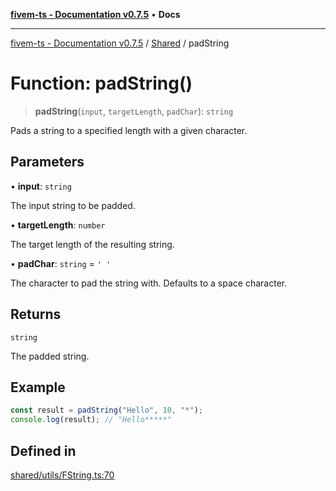 [**fivem-ts - Documentation v0.7.5**](../../../README.md) • **Docs**

***

[fivem-ts - Documentation v0.7.5](../../../README.md) / [Shared](../README.md) / padString

# Function: padString()

> **padString**(`input`, `targetLength`, `padChar`): `string`

Pads a string to a specified length with a given character.

## Parameters

• **input**: `string`

The input string to be padded.

• **targetLength**: `number`

The target length of the resulting string.

• **padChar**: `string` = `' '`

The character to pad the string with. Defaults to a space character.

## Returns

`string`

The padded string.

## Example

```ts
const result = padString("Hello", 10, "*");
console.log(result); // "Hello*****"
```

## Defined in

[shared/utils/FString.ts:70](https://github.com/Purpose-Dev/fivem-ts/blob/main/src/shared/utils/FString.ts#L70)
